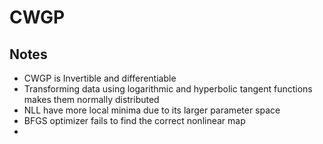 # CWGP

## Notes
- CWGP is Invertible and differentiable
- Transforming data using logarithmic and hyperbolic tangent functions makes them normally distributed
- NLL have more local minima due to its larger parameter space
- BFGS optimizer fails to find the correct nonlinear map
- 